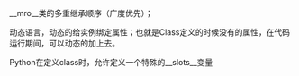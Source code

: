 __mro__类的多重继承顺序（广度优先）；

动态语言，动态的给实例绑定属性；也就是Class定义的时候没有的属性，在代码运行期间，可以动态的加上去。


Python在定义class时，允许定义一个特殊的__slots__变量
